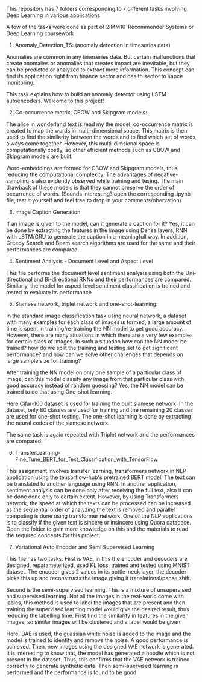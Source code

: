 This repository has 7 folders corresponding to 7 different tasks involving Deep Learning in various applications

A few of the tasks were done as part of 2IMM10-Recommender Systems or Deep Learning coursework

1. Anomaly_Detection_TS: (anomaly detection in timeseries data)

Anomalies are common in any timeseries data. But certain malfunctions that create anomalies or anomalies that creates impact are inevitable, but they can be predicted or analyzed to extract more information. This concept can find its application right from finance sector and health sector to sapce monitoring.

This task explains how to build an anomaly detector using LSTM autoencoders. Welcome to this project!


2. Co-occurrence matrix, CBOW and Skipgram models: 

The alice in wonderland text is read my the model, co-occurrence matrix is created to map the words in multi-dimensional space. This matrix is then used to find the similarity between the words and to find which set of words always come together. However, this multi-dimsional space is computationally costly, so other efficient methods such as CBOW and Skipgram models are built.

Word-embeddings are formed for CBOW and Skipgram models, thus reducing the computational complexity. The advantages of negative-sampling is also evidently observed while training and tesing. The main drawback of these models is that they cannot preserve the order of occurrence of words. (Sounds interesting? open the corresponding .ipynb file, test it yourself and feel free to drop in your comments/obervation)


3. Image Caption Generation

If an image is given to the model, can it generate a caption for it? Yes, it can be done by extracting the features in the image using Dense layers, RNN with LSTM/GRU to generate the caption in a meaningfull way. In addition, Greedy Search and Beam search algorithms are used for the same and their performances are compared.


4. Sentiment Analysis - Document Level and Aspect Level

This file performs the document level sentiment analysis using both the Uni-directional and Bi-directional RNNs and their performances are compared. Similarly, the model for aspect level sentiment classification is trained and tested to evaluate its performance


5. Siamese network, triplet network and one-shot-learining: 

In the standard image classification task using neural network, a dataset with many examples for each class of images is formed, a large amount of time is spent in training/re-training the NN model to get good accuracy. However, there are many situations in which there are a very few examples for certain class of images. In such a situation how can the NN model be trained? how do we split the training and testing set to get significant performance? and how can we solve other challenges that depends on large sample size for training?

After training the NN model on only one sample of a particular class of image, can this model classify any image from that particular class with good accuracy instead of random guessing? Yes, the NN model can be trained to do that using One-shot learning. 

Here Cifar-100 dataset is used for training the built siamese network. In the dataset, only 80 classes are used for training and the remaining 20 classes are used for one-shot testing. The one-shot learning is done by extracting the neural codes of the siamese network.

The same task is again repeated with Triplet network and the performances are compared.


6. TransferLearning-Fine_Tune_BERT_for_Text_Classification_with_TensorFlow

This assignment involves transfer learning, transformers network in NLP application using the tensorflow-hub's pretrained BERT model. The text can be translated to another language using RNN. In another application, sentiment analysis can be done only after receiving the full text, also it can be done done only to certain extent. However, by using Transformers network, the speed at which the texts can be processed can be increased as the sequential order of analyzing the text is removed and parallel computing is done using transformer network. One of the NLP applications is to classify if the given text is sincere or insincere using Quora database. Open the folder to gain more knowledge on this and the materials to read the required concepts for this project.


7. Variational Auto Encoder and Semi Supervised Learning

This file has two tasks. First is VAE, in this the encoder and decoders are designed, reparameterized, used KL loss, trained and tested using MNIST dataset. The encoder gives 2 values in its bottle-neck layer, the decoder picks this up and reconstructs the image giving it translational/pahse shift.

Second is the semi-supervised learning. This is a mixture of unsupervised and supervised learning. Not all the images in the real-world come with lables, this method is used to label the images that are present and then training the supervised learning model would give the desired result, thus reducing the labelling time. First find the similarity in features in the given images, so similar images will be clustered and a label would be given. 

Here, DAE is used, the guassian white noise is added to the image and the model is trained to identify and remove the noise. A good performance is achieved. Then, new images using the designed VAE network is generated. It is interesting to know that, the model has generated a hoodie which is not present in the dataset. Thus, this confirms that the VAE network is trained correctly to generate synthetic data. Then semi-suervised learning is performed and the performance is found to be good.





